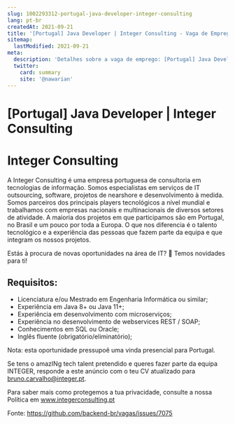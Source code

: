 ```yaml
---
slug: 1002293312-portugal-java-developer-integer-consulting
lang: pt-br
createdAt: 2021-09-21
title: '[Portugal] Java Developer | Integer Consulting - Vaga de Emprego'
sitemap:
  lastModified: 2021-09-21
meta:
  description: 'Detalhes sobre a vaga de emprego: [Portugal] Java Developer | Integer Consulting'
  twitter:
    card: summary
    site: '@nawarian'
---
```


# [Portugal] Java Developer | Integer Consulting

# Integer Consulting

A Integer Consulting é uma empresa portuguesa de consultoria em tecnologias de informação. Somos especialistas em serviços de IT outsourcing, software, projetos de nearshore e desenvolvimento à medida. Somos parceiros dos principais players tecnológicos a nível mundial e trabalhamos com empresas nacionais e multinacionais de diversos setores de atividade. A maioria dos projetos em que participamos são em Portugal, no Brasil e um pouco por toda a Europa. O que nos diferencia é o talento tecnológico e a experiência das pessoas que fazem parte da equipa e que integram os nossos projetos.

Estás à procura de novas oportunidades na área de IT? 👀 Temos novidades para ti!

## Requisitos:

- Licenciatura e/ou Mestrado em Engenharia Informática ou similar;
- Experiência em Java 8+ ou Java 11+;
- Experiência em desenvolvimento com microserviços;
- Experiência no desenvolvimento de webservices REST / SOAP;
- Conhecimentos em SQL ou Oracle;
- Inglês fluente (obrigatório/eliminatório);

Nota: esta oportunidade pressupoê uma vinda presencial para Portugal.

Se tens o amazINg tech talent pretendido e queres fazer parte da equipa INTEGER, responde a este anúncio com o teu CV atualizado para bruno.carvalho@integer.pt.

Para saber mais como protegemos a tua privacidade, consulte a nossa Política em www.integerconsulting.pt

Fonte: https://github.com/backend-br/vagas/issues/7075